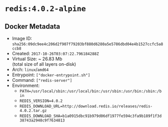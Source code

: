 # `redis:4.0.2-alpine`

## Docker Metadata

- Image ID: `sha256:09dc9ee4c206d2f907f79203bf880d6280a5e5786dbd04e4b1527ccfc5a8ccb8`
- Created: `2017-10-26T03:07:22.796184288Z`
- Virtual Size: ~ 26.83 Mb  
  (total size of all layers on-disk)
- Arch: `linux`/`amd64`
- Entrypoint: `["docker-entrypoint.sh"]`
- Command: `["redis-server"]`
- Environment:
  - `PATH=/usr/local/sbin:/usr/local/bin:/usr/sbin:/usr/bin:/sbin:/bin`
  - `REDIS_VERSION=4.0.2`
  - `REDIS_DOWNLOAD_URL=http://download.redis.io/releases/redis-4.0.2.tar.gz`
  - `REDIS_DOWNLOAD_SHA=b1a0915dbc91b979d06df1977fe594c3fa9b189f1f3d38743a2948c9f7634813`
